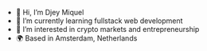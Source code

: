 - 👋 Hi, I’m Djey Miquel
- 🌱 I’m currently learning fullstack web development
- 👀 I’m interested in crypto markets and entrepreneurship
- 🌍 Based in Amsterdam, Netherlands


<!---
djeymiquel-dev/djeymiquel-dev is a ✨ special ✨ repository because its `README.md` (this file) appears on your GitHub profile.
You can click the Preview link to take a look at your changes.
--->
